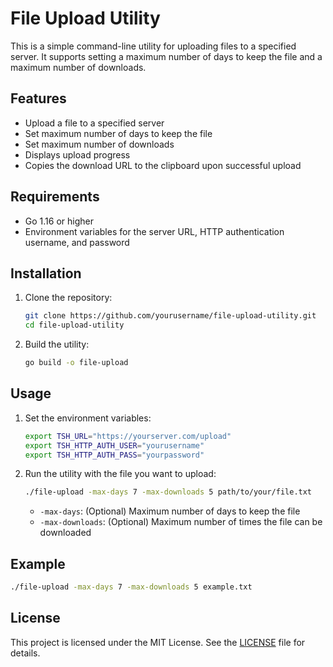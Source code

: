 
# File Upload Utility

This is a simple command-line utility for uploading files to a specified server. It supports setting a maximum number of days to keep the file and a maximum number of downloads.

## Features

- Upload a file to a specified server
- Set maximum number of days to keep the file
- Set maximum number of downloads
- Displays upload progress
- Copies the download URL to the clipboard upon successful upload

## Requirements

- Go 1.16 or higher
- Environment variables for the server URL, HTTP authentication username, and password

## Installation

1. Clone the repository:

    ```sh
    git clone https://github.com/yourusername/file-upload-utility.git
    cd file-upload-utility
    ```

2. Build the utility:

    ```sh
    go build -o file-upload
    ```

## Usage

1. Set the environment variables:

    ```sh
    export TSH_URL="https://yourserver.com/upload"
    export TSH_HTTP_AUTH_USER="yourusername"
    export TSH_HTTP_AUTH_PASS="yourpassword"
    ```

2. Run the utility with the file you want to upload:

    ```sh
    ./file-upload -max-days 7 -max-downloads 5 path/to/your/file.txt
    ```

    - `-max-days`: (Optional) Maximum number of days to keep the file
    - `-max-downloads`: (Optional) Maximum number of times the file can be downloaded

## Example

```sh
./file-upload -max-days 7 -max-downloads 5 example.txt
```

## License

This project is licensed under the MIT License. See the [LICENSE](LICENSE) file for details.